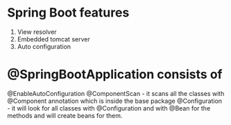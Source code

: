 # Spring Boot features
  1. View resolver
  2. Embedded tomcat server
  3. Auto configuration

# @SpringBootApplication consists of
  @EnableAutoConfiguration
  @ComponentScan - it scans all the classes with @Component annotation which is inside the base package
  @Configuration - it will look for all classes with @Configuration and with @Bean for the methods and will create beans for them.
